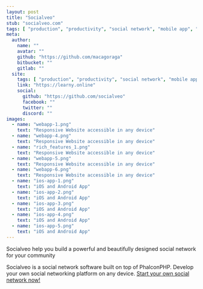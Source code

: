 ```yaml
---
layout: post
title: "Socialveo"
stub: "socialveo.com"
tags: [ "production", "productivity", "social network", "mobile app", "multi module", "multilingual", "mysql", "rest api", "ios app", "android app", "responsive design" ]
meta:
  author:
    name: ""
    avatar: ""
    github: "https://github.com/macagoraga"
    bitbucket: ""
    gitlab: ""
  site:
    tags: [ "production", "productivity", "social network", "mobile app", "multi module", "multilingual", "mysql", "rest api", "ios app", "android app", "responsive design" ]
    link: "https://learny.online"
    social:
      github: "https://github.com/socialveo"
      facebook: ""
      twitter: ""
      discord: ""
images:
  - name: "webapp-1.png"
    text: "Responsive Website accessible in any device"
  - name: "webapp-4.png"
    text: "Responsive Website accessible in any device"
  - name: "rich_features_1.png"
    text: "Responsive Website accessible in any device"
  - name: "webapp-5.png"
    text: "Responsive Website accessible in any device"
  - name: "webapp-6.png"
    text: "Responsive Website accessible in any device"
  - name: "ios-app-1.png"
    text: "iOS and Android App"
  - name: "ios-app-2.png"
    text: "iOS and Android App"
  - name: "ios-app-3.png"
    text: "iOS and Android App"
  - name: "ios-app-4.png"
    text: "iOS and Android App"
  - name: "ios-app-5.png"
    text: "iOS and Android App"
---
```

Socialveo help you build a powerful and beautifully designed social network for your community
<!--more-->
Socialveo is a social network software built on top of PhalconPHP. Develop your own social networking platform on any device. [Start your own social network now!](https://socialveo.com/start)
